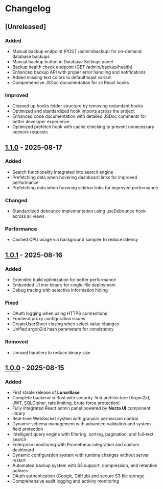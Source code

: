 # Changelog

## [Unreleased]

### Added
- Manual backup endpoint (POST /admin/backup) for on-demand database backups
- Manual backup button in Database Settings panel
- Backup health check endpoint (GET /admin/backup/health)
- Enhanced backup API with proper error handling and notifications
- Added missing text colors to default toast variant
- Comprehensive JSDoc documentation for all React hooks

### Improved
- Cleaned up hooks folder structure by removing redundant hooks
- Optimized and standardized hook imports across the project
- Enhanced code documentation with detailed JSDoc comments for better developer experience
- Optimized prefetch hook with cache checking to prevent unnecessary network requests

## [1.1.0][1.1.0] - 2025-08-17

### Added
- Search functionality integrated into search engine
- Prefetching data when hovering dashboard links for improved performance
- Prefetching data when hovering sidebar links for improved performance

### Changed
- Standardized debounce implementation using useDebounce hook across all views

### Performance
- Cached CPU usage via background sampler to reduce latency

## [1.0.1][1.0.1] - 2025-08-16

### Added
- Extended build optimization for better performance
- Embedded UI into binary for single-file deployment
- Debug tracing with selective information hiding

### Fixed
- OAuth logging when using HTTPS connections
- Frontend proxy configuration issues
- CreateUserSheet closing when select value changes
- Unified argon2id hash parameters for consistency

### Removed
- Unused handlers to reduce binary size

## [1.0.0][1.0.0] - 2025-08-15

### Added

- First stable release of **LunarBase** 
- Complete backend in Rust with security-first architecture (Argon2id, JWT, SQLCipher, rate limiting, brute force protection)
- Fully integrated React admin panel powered by **Nocta UI** component library
- Real-time WebSocket system with granular permission control
- Dynamic schema management with advanced validation and system field protection
- Intelligent query engine with filtering, sorting, pagination, and full-text search
- Enterprise monitoring with Prometheus integration and custom dashboard
- Dynamic configuration system with runtime changes without server restart
- Automated backup system with S3 support, compression, and retention policies
- OAuth authentication (Google, GitHub) and secure S3 file storage
- Comprehensive audit logging and activity monitoring


[1.1.0]: https://github.com/66HEX/lunarbase/releases/tag/v1.1.0
[1.0.1]: https://github.com/66HEX/lunarbase/releases/tag/v1.0.1
[1.0.0]: https://github.com/66HEX/lunarbase/releases/tag/v1.0.0
